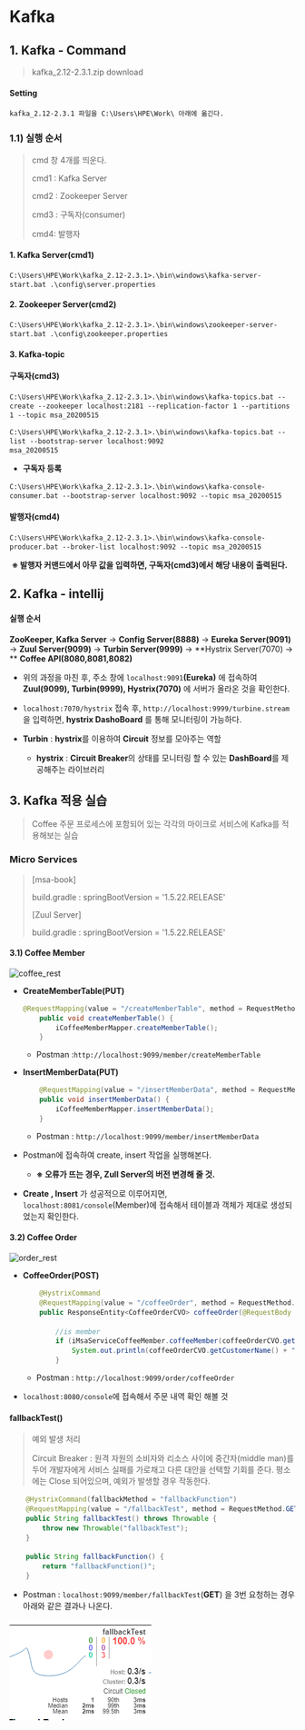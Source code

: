 # Kafka



## 1. Kafka - Command

> kafka_2.12-2.3.1.zip download



#### Setting

```
kafka_2.12-2.3.1 파일을 C:\Users\HPE\Work\ 아래에 옮긴다.
```



### 1.1) 실행 순서

> cmd 창 4개를 띄운다.
>
> cmd1 : Kafka Server
>
> cmd2 : Zookeeper Server
>
> cmd3 : 구독자(consumer)
>
> cmd4: 발행자



#### 1. Kafka Server(cmd1)

```
C:\Users\HPE\Work\kafka_2.12-2.3.1>.\bin\windows\kafka-server-start.bat .\config\server.properties
```



#### 2. Zookeeper Server(cmd2)

```
C:\Users\HPE\Work\kafka_2.12-2.3.1>.\bin\windows\zookeeper-server-start.bat .\config\zookeeper.properties
```



#### 3. Kafka-topic



#### 구독자(cmd3)

```
C:\Users\HPE\Work\kafka_2.12-2.3.1>.\bin\windows\kafka-topics.bat --create --zookeeper localhost:2181 --replication-factor 1 --partitions 1 --topic msa_20200515
```

```
C:\Users\HPE\Work\kafka_2.12-2.3.1>.\bin\windows\kafka-topics.bat --list --bootstrap-server localhost:9092
msa_20200515
```



- **구독자 등록**

```
C:\Users\HPE\Work\kafka_2.12-2.3.1>.\bin\windows\kafka-console-consumer.bat --bootstrap-server localhost:9092 --topic msa_20200515
```





#### 발행자(cmd4)

```
C:\Users\HPE\Work\kafka_2.12-2.3.1>.\bin\windows\kafka-console-producer.bat --broker-list localhost:9092 --topic msa_20200515
```

​	**※ 발행자 커맨드에서 아무 값을 입력하면, 구독자(cmd3)에서 해당 내용이 출력된다.**



## 2. Kafka - intellij



#### 실행 순서

**ZooKeeper, Kafka Server** → **Config Server(8888)** → **Eureka Server(9091)** → **Zuul Server(9099)** → **Turbin Server(9999)** → **Hystrix Server(7070) → ** **Coffee API(8080,8081,8082)**



- 위의 과정을 마친 후, 주소 창에 `localhost:9091`**(Eureka)** 에 접속하여 **Zuul(9099), Turbin(9999), Hystrix(7070)** 에 서버가 올라온 것을 확인한다.

- `localhost:7070/hystrix` 접속 후, `http://localhost:9999/turbine.stream` 을 입력하면, **hystrix DashoBoard** 를 통해 모니터링이 가능하다.
- **Turbin** : **hystrix**를 이용하여 **Circuit** 정보를 모아주는 역할
  - **hystrix** : **Circuit Breaker**의 상태를 모니터링 할 수 있는 **DashBoard**를 제공해주는 라이브러리
  





## 3. Kafka 적용 실습

> Coffee 주문 프로세스에 포함되어 있는 각각의 마이크로 서비스에 Kafka를 적용해보는 실습



### Micro Services

> [msa-book]
>
> build.gradle : springBootVersion = '1.5.22.RELEASE'
>
> [Zuul Server]
>
> build.gradle : springBootVersion = '1.5.22.RELEASE'



#### 3.1) Coffee Member

![coffee_rest](https://user-images.githubusercontent.com/58682321/82107353-ea7e7780-9761-11ea-8341-6449908edc53.PNG)



- **CreateMemberTable(PUT)**

  ```java
  @RequestMapping(value = "/createMemberTable", method = RequestMethod.PUT)
      public void createMemberTable() {
          iCoffeeMemberMapper.createMemberTable();
      }
  ```

  - Postman :`http://localhost:9099/member/createMemberTable` 

    

- **InsertMemberData(PUT)**

  ```java
      @RequestMapping(value = "/insertMemberData", method = RequestMethod.PUT)
      public void insertMemberData() {
          iCoffeeMemberMapper.insertMemberData();
      }
  ```

  - Postman : `http://localhost:9099/member/insertMemberData`

    

- Postman에 접속하여 create, insert 작업을 실행해본다.
  - **※ 오류가 뜨는 경우, Zull Server의 버전 변경해 줄 것.**

- **Create , Insert** 가 성공적으로 이루어지면, `localhost:8081/console`(Member)에 접속해서 테이블과 객체가 제대로 생성되었는지 확인한다.



#### 3.2) Coffee Order

![order_rest](https://user-images.githubusercontent.com/58682321/82108496-d2125b00-9769-11ea-87f3-fe17a09d5516.PNG)



- **CoffeeOrder(POST)**

  ```java
      @HystrixCommand
      @RequestMapping(value = "/coffeeOrder", method = RequestMethod.POST)
      public ResponseEntity<CoffeeOrderCVO> coffeeOrder(@RequestBody CoffeeOrderCVO coffeeOrderCVO) {
  
          //is member
          if (iMsaServiceCoffeeMember.coffeeMember(coffeeOrderCVO.getCustomerName())) {
              System.out.println(coffeeOrderCVO.getCustomerName() + " is a member!");
          }
  ```

  - Postman : `http://localhost:9099/order/coffeeOrder`

- `localhost:8080/console`에 접속해서 주문 내역 확인 해볼 것





#### fallbackTest()

> 예외 발생 처리
>
> Circuit Breaker : 원격 자원의 소비자와 리소스 사이에 중간자(middle man)를 두어 개발자에게 서비스 실패를 가로채고 다른 대안을 선택할 기회를 준다. 평소에는 Close 되어있으며, 예외가 발생할 경우 작동한다.

```java
    @HystrixCommand(fallbackMethod = "fallbackFunction")
    @RequestMapping(value = "/fallbackTest", method = RequestMethod.GET)
    public String fallbackTest() throws Throwable {
        throw new Throwable("fallbackTest");
    }

    public String fallbackFunction() {
        return "fallbackFunction()";
    }
```

- Postman : `localhost:9099/member/fallbackTest`(**GET**) 을 3번 요청하는 경우 아래와 같은 결과나 나온다.

  

![fallback](./static/200516_fallback.png)